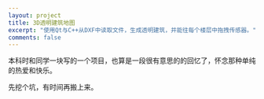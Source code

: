 ```yaml
---
layout: project
title: 3D透明建筑地图
excerpt: "使用Qt与C++从DXF中读取文件，生成透明建筑，并能往每个楼层中拖拽传感器。"
comments: false
---
```


本科时和同学一块写的一个项目，也算是一段很有意思的的回忆了，怀念那种单纯的热爱和快乐。

先挖个坑，有时间再搬上来。

